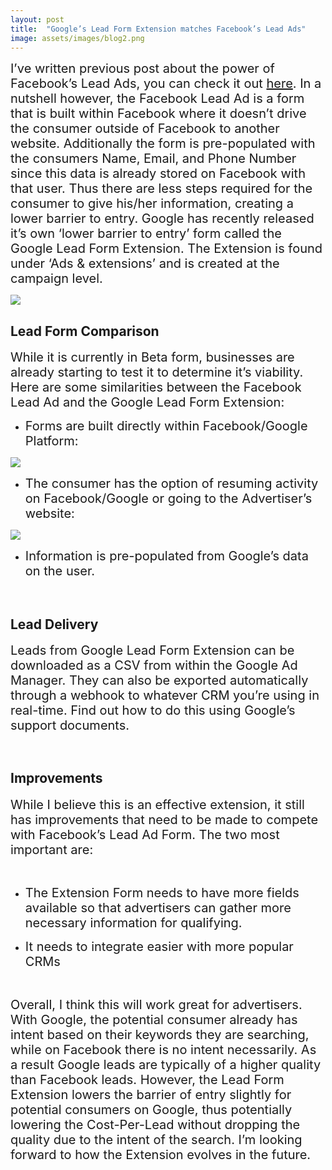```yaml
---
layout: post
title:  "Google’s Lead Form Extension matches Facebook’s Lead Ads"
image: assets/images/blog2.png
---
```


<span style="font-size:20px; padding-bottom: 20px; padding-top: 20px">I’ve written previous post about the power of Facebook’s Lead Ads, you can check it out [here]({{site.baseurl}}/Facebook-Lead-Ads-for-Real-Estate-Agents-and-Why-They-re-Important/). In a nutshell however, the Facebook Lead Ad is a form that is built within Facebook where it doesn’t drive the consumer outside of Facebook to another website. Additionally the form is pre-populated with the consumers Name, Email, and Phone Number since this data is already stored on Facebook with that user. Thus there are less steps required for the consumer to give his/her information, creating a lower barrier to entry. Google has recently released it’s own ‘lower barrier to entry’ form called the Google Lead Form Extension. The Extension is found under ‘Ads & extensions’ and is created at the campaign level.</span>

![]({{site.baseurl}}/assets/images/extensions.jpg)

## Lead Form Comparison

<span style="font-size:20px; padding-bottom: 20px; padding-top: 20px">While it is currently in Beta form, businesses are already starting to test it to determine it’s viability. Here are some similarities between the Facebook Lead Ad and the Google Lead Form Extension:</span>

* <span style="font-size:20px; padding-bottom: 20px; padding-top: 20px">Forms are built directly within Facebook/Google Platform:</span>

![]({{site.baseurl}}/assets/images/leads.jpg)

* <span style="font-size:20px; padding-bottom: 20px; padding-top: 20px">The consumer has the option of resuming activity on Facebook/Google or going to the Advertiser’s website:</span>

![]({{site.baseurl}}/assets/images/thankyou.jpg)

* <span style="font-size:20px; padding-bottom: 20px; padding-top: 20px">Information is pre-populated from Google’s data on the user.</span>

<span style="padding: 300px">
</span>

## Lead Delivery

<span style="font-size:20px; padding-bottom: 20px; padding-top: 20px">Leads from Google Lead Form Extension can be downloaded as a CSV from within the Google Ad Manager. They can also be exported automatically through a webhook to whatever CRM you’re using in real-time. Find out how to do this using Google’s support documents.</span>

<span style="padding: 300px">
</span>

## Improvements

<span style="font-size:20px; padding-bottom: 20px; padding-top: 20px">While I believe this is an effective extension, it still has improvements that need to be made to compete with Facebook’s Lead Ad Form. The two most important are:</span>

<span style="padding: 300px">
</span>

* <span style="font-size:20px; padding-bottom: 20px; padding-top: 20px">The Extension Form needs to have more fields available so that advertisers can gather more necessary information for qualifying.</span>

* <span style="font-size:20px; padding-bottom: 20px; padding-top: 20px">It needs to integrate easier with more popular CRMs</span>

<span style="padding: 300px">
</span>

<span style="font-size:20px; padding-bottom: 20px; padding-top: 20px">Overall, I think this will work great for advertisers. With Google, the potential consumer already has intent based on their keywords they are searching, while on Facebook there is no intent necessarily. As a result Google leads are typically of a higher quality than Facebook leads. However, the Lead Form Extension lowers the barrier of entry slightly for potential consumers on Google, thus potentially lowering the Cost-Per-Lead without dropping the quality due to the intent of the search. I’m looking forward to how the Extension evolves in the future.</span>
